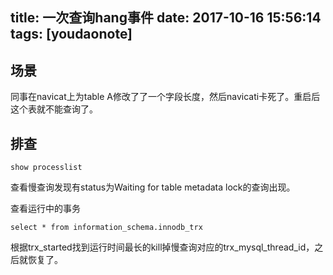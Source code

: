 
title: 一次查询hang事件
date: 2017-10-16 15:56:14
tags: [youdaonote]
---

场景
---
同事在navicat上为table A修改了了一个字段长度，然后navicati卡死了。重启后这个表就不能查询了。


排查
---
```
show processlist
```
查看慢查询发现有status为Waiting for table metadata lock的查询出现。


查看运行中的事务
```
select * from information_schema.innodb_trx
```

根据trx_started找到运行时间最长的kill掉慢查询对应的trx_mysql_thread_id，之后就恢复了。

